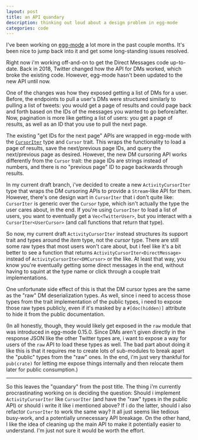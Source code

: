 ```yaml
---
layout: post
title: an API quandary
description: thinking out loud about a design problem in egg-mode
categories: code
---
```


I've been working on [egg-mode] a lot more in the past couple months. It's been nice to jump back
into it and get some long-standing issues resolved.

[egg-mode]: https://github.com/egg-mode-rs/egg-mode

Right now i'm working off-and-on to get the Direct Messages code up-to-date. Back in 2018, Twitter
changed how the API for DMs worked, which broke the existing code. However, egg-mode hasn't been
updated to the new API until now.

One of the changes was how they exposed getting a list of DMs for a user. Before, the endpoints to
pull a user's DMs were structured similarly to pulling a list of tweets: you would get a page of
results and could page back and forth based on the IDs of the messages you wanted to go
before/after. Now, pagination is more like getting a list of users: you get a page of results, as
well as an ID that you use to pull the next page.

The existing "get IDs for the next page" APIs are wrapped in egg-mode with the [`CursorIter`] type
and `Cursor` trait. This wraps the functionality to load a page of results, save the next/previous
page IDs, and query the next/previous page as desired. However, the new DM cursoring API works
differently from the `Cursor` trait: the page IDs are strings instead of numbers, and there is no
"previous page" ID to page backwards through results.

[`CursorIter`]: https://docs.rs/egg-mode/0.15.0/egg_mode/cursor/struct.CursorIter.html

In my current draft branch, i've decided to create a new `ActivityCursorIter` type that wraps the DM
cursoring APIs to provide a `Stream`-like API for them. However, there's one design wart in
`CursorIter` that i don't quite like: `CursorIter` is generic over the `Cursor` type, which isn't
actually the type the user cares about, in the end. If you're using `CursorIter` to load a list of
users, you want to eventually get a `Vec<TwitterUser>`, but you interact with a
`CursorIter<UserCursor>` (and call functions that return that type).

So now, my current draft `ActivityCursorIter` instead structures its support trait and types around
the *item* type, not the *cursor* type. There are still some raw types that most users won't care
about, but i feel like it's a bit better to see a function that returns
`ActivityCursorIter<DirectMessage>` instead of `ActivityCursorIter<DMCursor>` or the like. At least
that way, you know you're eventually getting some direct messages in the end, without having to
squint at the type name or click through a couple trait implementations.

One unfortunate side effect of this is that the DM cursor types are the same as the "raw" DM
deserialization types. As well, since i need to access those types from the trait implementation of
the public types, i need to expose those raw types publicly, even if it's masked by a
`#[doc(hidden)]` attribute to hide it from the public documentation.

(In all honestly, though, they would likely get exposed in the `raw` module that was introduced in
egg-mode 0.15.0. Since DMs aren't given directly in the response JSON like the other Twitter types
are, i want to expose a way for users of the `raw` API to load these types as well. The bad part
about doing it like this is that it requires me to create lots of sub-modules to break apart the
"public" types from the "raw" ones. In the end, i'm just very thankful for `pub(crate)` for letting
me expose things internally and then relocate them later for public consumption.)

-----

So this leaves the "quandary" from the post title. The thing i'm currently procrastinating working
on is deciding the question: Should i implement `ActivityCursorIter` like `CursorIter` (and have the
"raw" types in the public API) or should i write it like i mentioned above? If i do the latter,
should i also refactor `CursorIter` to work the same way? It all just seems like tedious busy-work,
and a potentially unnecessary API breakage. On the other hand, I like the idea of cleaning up the
main API to make it potentially easier to understand. I'm just not sure it would be worth the
effort.
